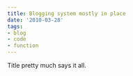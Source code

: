 ```yaml
---
title: Blogging system mostly in place
date: '2010-03-28'
tags:
- blog
- code
- function
---
```


Title pretty much says it all.
